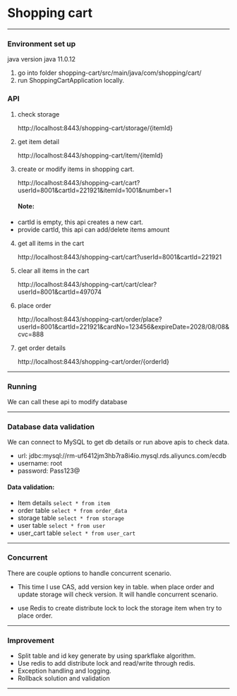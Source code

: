 
# Shopping cart

---

### Environment set up

 java version   java 11.0.12

1. go into folder shopping-cart/src/main/java/com/shopping/cart/
2. run ShoppingCartApplication locally.


###  API
1. check storage

   http://localhost:8443/shopping-cart/storage/{itemId}
2. get item detail

   http://localhost:8443/shopping-cart/item/{itemId}
3. create or modify items in shopping cart.

   http://localhost:8443/shopping-cart/cart?userId=8001&cartId=221921&itemId=1001&number=1
   #### Note:
* cartId is empty, this api creates a new cart.
* provide cartId, this api can add/delete items amount
4. get all items in the cart

   http://localhost:8443/shopping-cart/cart?userId=8001&cartId=221921
5. clear all items in the cart

   http://localhost:8443/shopping-cart/cart/clear?userId=8001&cartId=497074
6. place order

   http://localhost:8443/shopping-cart/order/place?userId=8001&cartId=221921&cardNo=123456&expireDate=2028/08/08&cvc=888
7. get order details

   http://localhost:8443/shopping-cart/order/{orderId}

---

### Running
We can call these api to modify database

---

### Database data validation
We can connect to MySQL to get db details or run above apis to check data.
* url: jdbc:mysql://rm-uf6412jm3hb7ra8i4io.mysql.rds.aliyuncs.com/ecdb
* username: root
* password: Pass123@

#### Data validation:

* Item details  ```select * from item```
* order table  ```select * from order_data```
* storage table  ```select * from storage```
* user table  ```select * from user```
* user_cart table  ```select * from user_cart```

---

### Concurrent
There are couple options to handle concurrent scenario.
* This time I use CAS, add version key in table. when place order and update storage will check version. It will handle concurrent scenario.

* use Redis to create distribute lock to lock the storage item when try to place order.

---

### Improvement
* Split table and id key generate by using sparkflake algorithm.
* Use redis to add distribute lock and read/write through redis.
* Exception handling and logging.
* Rollback solution and validation

---

